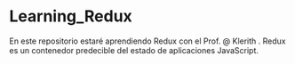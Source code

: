# Learning_Redux
En este repositorio estaré aprendiendo Redux con el Prof. @ Klerith . Redux es un contenedor predecible del estado de aplicaciones JavaScript.
